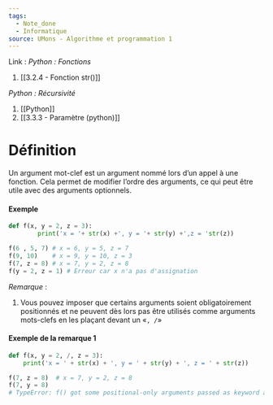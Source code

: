 ```yaml
---
tags:
  - Note_done
  - Informatique
source: UMons - Algorithme et programmation 1
---
```


Link : 
_Python : Fonctions_
1. [[3.2.4 - Fonction str()]]

_Python : Récursivité_
1. [[Python]]
2. [[3.3.3 - Paramètre (python)]]

# Définition
Un argument mot-clef est un argument nommé lors d’un appel à une fonction. Cela permet de modifier l’ordre des arguments, ce qui peut être utile avec des arguments optionnels.

#### Exemple
```PYTHON
def f(x, y = 2, z = 3):
		print('x = '+ str(x) +', y = '+ str(y) +',z = 'str(z))

f(6 , 5, 7) # x = 6, y = 5, z = 7
f(9, 10)    # x = 9, y = 10, z = 3
f(7, z = 8) # x = 7, y = 2, z = 8
f(y = 2, z = 1) # Erreur car x n'a pas d'assignation
```

_Remarque_ :
1. Vous pouvez imposer que certains arguments soient obligatoirement positionnés et ne peuvent dès lors pas être utilisés comme arguments mots-clefs en les plaçant devant un «` , / `»

#### Exemple de la remarque 1
```python
def f(x, y = 2, /, z = 3): 
	print('x = ' + str(x) + ', y = ' + str(y) + ', z = ' + str(z)) 

f(7, z = 8)  # x = 7, y = 2, z = 8 
f(7, y = 8) 
# TypeError: f() got some positional-only arguments passed as keyword arguments: 'y'
```
